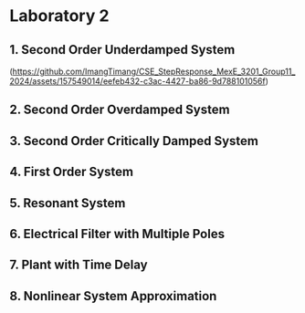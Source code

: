 # Laboratory 2

## 1. Second Order Underdamped System
(https://github.com/ImangTimang/CSE_StepResponse_MexE_3201_Group11_2024/assets/157549014/eefeb432-c3ac-4427-ba86-9d788101056f)

## 2. Second Order Overdamped System

## 3. Second Order Critically Damped System

## 4. First Order System

## 5. Resonant System

## 6. Electrical Filter with Multiple Poles

## 7. Plant with Time Delay

## 8. Nonlinear System Approximation

